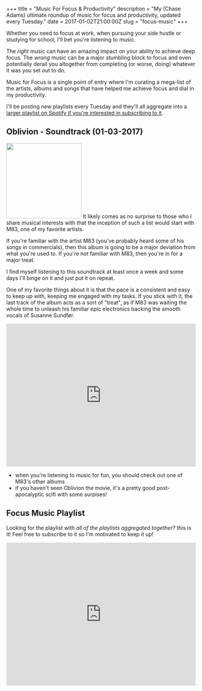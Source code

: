 +++
title = "Music For Focus & Productivity"
description = "My (Chase Adams) ultimate roundup of music for focus and productivity, updated every Tuesday."
date = 2017-01-02T21:00:00Z
slug = "focus-music"
+++

Whether you need to focus at work, when pursuing your side hustle or studying for school, I'll bet you're listening to music. 

The _right_ music can have an amazing impact on your ability to achieve deep focus. The _wrong_ music can be a major stumbling block to focus and even potentially derail you altogether from completing (or worse, doing) whatever it was you set out to do. 

Music for Focus is a single point of entry where I'm curating a mega-list of the artists, albums and songs that have helped me achieve focus and dial in my productivity.

I'll be posting new playlists every Tuesday and they'll all aggregate into a [larger playlist on Spotify if you're interested in subscribing to it](https://open.spotify.com/user/realchaseadams/playlist/78D3okwJ3NjK7dUIndIS8Q). 

## Oblivion - Soundtrack (01-03-2017)

<img src="/img/focus-music/oblivion-soundtrack.jpg" width=200 class="align-left" /> It likely comes as no surprise to those who I share musical interests with that the inception of such a list would start with M83, one of my favorite artists.

If you're familiar with the artist M83 (you've probably heard some of his songs in commercials), then this album is going to be a major deviation from what you're used to. If you're not familiar with M83, then you're in for a major treat. 

I find myself listening to this soundtrack at least once a week and some days I'll binge on it and just put it on repeat. 

One of my favorite things about it is that the pace is a consistent and easy to keep up with, keeping me engaged with my tasks. If you stick with it, the last track of the album acts as a sort of "treat", as if M83 was waiting the whole time to unleash his familiar epic electronics backing the smooth vocals of Susanne Sundfør.

<iframe src="https://embed.spotify.com/?uri=spotify%3Auser%3Arealchaseadams%3Aplaylist%3A0Gv1Amlpa3QN6XxEBpMRh9" style="width:100%;" height="380" frameborder="0" allowtransparency="true"></iframe>

* when you're listening to music for fun, you should check out one of M83's other albums
* if you haven't seen Oblivion the movie, it's a pretty good post-apocalyptic scifi with some surpises!

## Focus Music Playlist

Looking for the playlist with _all of the playlists aggregated together?_ this is it! Feel free to subscribe to it so I'm motivated to keep it up!

<iframe src="https://embed.spotify.com/?uri=spotify%3Auser%3Arealchaseadams%3Aplaylist%3A78D3okwJ3NjK7dUIndIS8Q"  style="width:100%;" height="380" frameborder="0" allowtransparency="true"></iframe>
